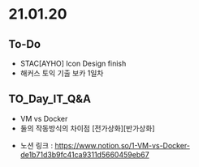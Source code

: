 # 21.01.20
## To-Do
- STAC[AYHO] Icon Design finish
- 해커스 토익 기출 보카 1일차
## TO_Day_IT_Q&A
- VM vs Docker
- 둘의 작동방식의 차이점 [전가상화][반가상화]
* 노션 링크 : <https://www.notion.so/1-VM-vs-Docker-de1b71d3b9fc41ca9311d5660459eb67>